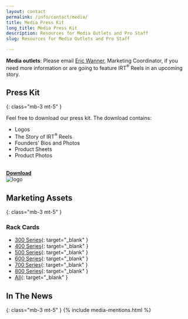 ```yaml
---
layout: contact
permalink: /info/contact/media/
title: Media Press Kit
long_title: Media Press Kit
description: Resources for Media Outlets and Pro Staff
slug: Resources for Media Outlets and Pro Staff

---
```

**Media outlets**: Please email [Eric Wanner](mailto:ewanner@irtreels.com), Marketing Coordinator, if you need more information or are going to feature IRT<sup>®</sup> Reels in an upcoming story.

## Press Kit
{: class="mb-3 mt-5" }

Feel free to download our press kit. The download contains:
- Logos
- The Story of IRT<sup>®</sup> Reels
- Founders' Bios and Photos
- Product Sheets
- Product Photos

<div class="row mt-4">
    <div class="col-6 text-center my-auto">
        <a href="/assets/downloads/IRT-Reels-press-kit.zip">
            <i class="fas fa-download fa-6x"></i><br>
            <strong class="h1">Download</strong>
        </a>
    </div>
    <div class="col-6 text-center my-auto">
        <img src="/assets/logos/logotype-narrow--colored.png" alt="logo">
    </div>
</div>




## Marketing Assets
{: class="mb-3 mt-5" }

### Rack Cards
- [300 Series](/assets/downloads/rack--300.pdf){: target="_blank" }
- [400 Series](/assets/downloads/rack--400.pdf){: target="_blank" }
- [500 Series](/assets/downloads/rack--500.pdf){: target="_blank" }
- [600 Series](/assets/downloads/rack--600.pdf){: target="_blank" }
- [700 Series](/assets/downloads/rack--700.pdf){: target="_blank" }
- [800 Series](/assets/downloads/rack--800.pdf){: target="_blank" }
- [All](/assets/downloads/rack--all.pdf){: target="_blank" }

## In The News
{: class="mb-3 mt-5" }
{% include media-mentions.html  %}
